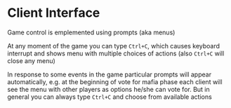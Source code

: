 # Client Interface

Game control is emplemented using prompts (aka menus)

At any moment of the game you can type `Ctrl+C`, which causes keyboard interrupt and shows menu with multiple choices of actions (also `Ctrl+C` will close any menu)

In response to some events in the game particular prompts will appear automatically, e.g. at the beginning of vote for mafia phase each client will see the menu with other players as options he/she can vote for. But in general you can always type `Ctrl+C` and choose from available actions

